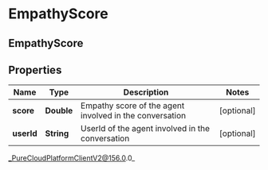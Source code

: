 # EmpathyScore

## EmpathyScore

## Properties

|Name | Type | Description | Notes|
|------------ | ------------- | ------------- | -------------|
| **score** | **Double** | Empathy score of the agent involved in the conversation | [optional] |
| **userId** | **String** | UserId of the agent involved in the conversation | [optional] |



_PureCloudPlatformClientV2@156.0.0_
